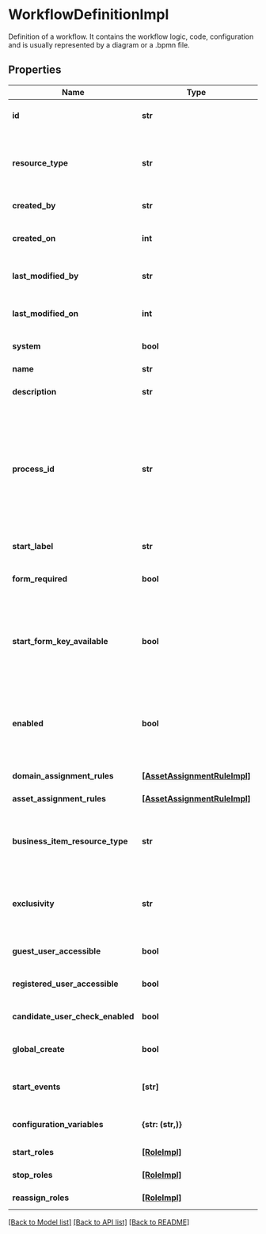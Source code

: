 # WorkflowDefinitionImpl

Definition of a workflow. It contains the workflow logic, code, configuration and is usually represented by a diagram or a .bpmn file.
## Properties
Name | Type | Description | Notes
------------ | ------------- | ------------- | -------------
**id** | **str** | The id of the represented object (entity). | 
**resource_type** | **str** | The type of this resource, i.e. [Community, Asset, Domain, Attribute, Relation, WorkflowInstance]. | 
**created_by** | **str** | The id of the user that created this resource. | [optional] 
**created_on** | **int** | The timestamp (in UTC time standard) of the creation of this resource. | [optional] 
**last_modified_by** | **str** | The id of the user who modified this resource the last time. | [optional] 
**last_modified_on** | **int** | The timestamp (in UTC time standard) of the last modification of this resource. | [optional] 
**system** | **bool** | Whether this is a system resource or not. | [optional] 
**name** | **str** | The name of the resource. | [optional] 
**description** | **str** | The description of the resource. | [optional] 
**process_id** | **str** | The &lt;code&gt;id&lt;/code&gt; that uniquely identifies a workflow definition in the application.&lt;p&gt;It is present in the BPMN notation in the ID property of the &#39;&lt;process..&#39; tag. Deploying a BPMN in DGC creates a new version if a process with the same ID already exists. | [optional] 
**start_label** | **str** | The label used for starting this workflow. | [optional] 
**form_required** | **bool** | Whether the start event for this workflow requires user interaction through a form or not. | [optional] 
**start_form_key_available** | **bool** | Whether the workflow has the start form key available or not. Form key is a unique indicator which points to the external definition of the form stored as a json object. | [optional] 
**enabled** | **bool** | Whether workflow is enabled or not.&lt;p&gt;A workflow has to be enabled for a user to be able to start a workflow. A workflow is enabled if it&#39;s status is put on the status &#39;enabled&#39; | [optional] 
**domain_assignment_rules** | [**[AssetAssignmentRuleImpl]**](AssetAssignmentRuleImpl.md) | The list of domain assignment rules. | [optional] 
**asset_assignment_rules** | [**[AssetAssignmentRuleImpl]**](AssetAssignmentRuleImpl.md) | The list of asset assignment rules. | [optional] 
**business_item_resource_type** | **str** | The type of business item that the workflow can refer to. This could be either Community, Domain, Asset, or global. | [optional] 
**exclusivity** | **str** | The exclusivity of this workflow. This determines how many times a workflow can be started for a specific resource. | [optional] 
**guest_user_accessible** | **bool** | Whether this workflow definition is guest user accessible. | [optional] 
**registered_user_accessible** | **bool** | Whether the workflow definition is accessible by any registered user. | [optional] 
**candidate_user_check_enabled** | **bool** | Whether the candidate user check for this workflow is enabled. | [optional] 
**global_create** | **bool** | Whether the workflow is accessible from the global create menu. | [optional] 
**start_events** | **[str]** | The start events in a list of WorkflowStartEventType enums. | [optional] 
**configuration_variables** | **{str: (str,)}** | The map of configuration variable key-value pairs. | [optional] 
**start_roles** | [**[RoleImpl]**](RoleImpl.md) | The roles allowed to start the process. | [optional] 
**stop_roles** | [**[RoleImpl]**](RoleImpl.md) | The roles allowed to stop processes/tasks. | [optional] 
**reassign_roles** | [**[RoleImpl]**](RoleImpl.md) | The roles allowed to reassign tasks. | [optional] 

[[Back to Model list]](../README.md#documentation-for-models) [[Back to API list]](../README.md#documentation-for-api-endpoints) [[Back to README]](../README.md)


